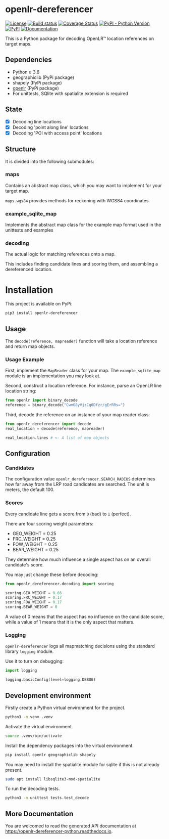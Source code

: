 # openlr-dereferencer

[![License](https://img.shields.io/badge/License-Apache%202.0-green.svg)](LICENSE)
[![Build status](https://img.shields.io/travis/tomtom-international/openlr-dereferencer-python)](https://travis-ci.org/tomtom-international/openlr-dereferencer-python)
[![Coverage Status](https://img.shields.io/codecov/c/github/tomtom-international/openlr-dereferencer-python/master.svg)](https://codecov.io/github/tomtom-international/openlr-dereferencer-python?branch=master)
[![PyPI - Python Version](https://img.shields.io/pypi/pyversions/openlr-dereferencer)](https://pypi.org/project/openlr-dereferencer)
[![PyPI](https://img.shields.io/pypi/v/openlr-dereferencer)](https://pypi.org/project/openlr-dereferencer)
[![Documentation](https://readthedocs.org/projects/openlr-dereferencer-python/badge/)](https://openlr-dereferencer-python.readthedocs.io)


This is a Python package for decoding OpenLR™ location references on target maps.
## Dependencies
- Python ≥ 3.6
- geographiclib (PyPi package)
- shapely (PyPi package)
- [openlr](https://github.com/tomtom-international/openlr-python) (PyPi package)
- For unittests, SQlite with spatialite extension is required
## State
- [X] Decoding line locations
- [X] Decoding 'point along line' locations
- [X] Decoding 'POI with access point' locations
## Structure
It is divided into the following submodules:
### maps
Contains an abstract map class, which you may want to implement for your target map.

`maps.wgs84` provides methods for reckoning with WGS84 coordinates.
### example_sqlite_map
Implements the abstract map class for the example map format used in the unittests and examples
### decoding
The actual logic for matching references onto a map.

This includes finding candidate lines and scoring them, and assembling a dereferenced location.

# Installation
This project is available on PyPi:
```sh
pip3 install openlr-dereferencer
```

## Usage
The `decode(reference, mapreader)` function will take a location reference and return map objects.

### Usage Example

First, implement the `MapReader` class for your map.  The `example_sqlite_map` module is an implementation you may look at.

Second, construct a location reference. For instance, parse an OpenLR line location string:
```py
from openlr import binary_decode
reference = binary_decode("CwmG8yVjzCq0Dfzr/gErRRs=")
```

Third, decode the reference on an instance of your map reader class:
```py
from openlr_dereferencer import decode
real_location = decode(reference, mapreader)

real_location.lines # <- A list of map objects
```

## Configuration
### Candidates
The configuration value `openlr_dereferencer.SEARCH_RADIUS` determines how far away from the LRP road candidates are searched.
The unit is meters, the default 100.
### Scores
Every candidate line gets a score from `0` (bad) to `1` (perfect).

There are four scoring weight parameters:
 - GEO_WEIGHT = 0.25
 - FRC_WEIGHT = 0.25
 - FOW_WEIGHT = 0.25
 - BEAR_WEIGHT = 0.25

They determine how much influence a single aspect has on an overall candidate's score.
 
You may just change these before decoding:
```py
from openlr_dereferencer.decoding import scoring

scoring.GEO_WEIGHT = 0.66
scoring.FRC_WEIGHT = 0.17
scoring.FOW_WEIGHT = 0.17
scoring.BEAR_WEIGHT = 0
```

A value of 0 means that the aspect has no influence on the candidate score, while a value of 1 means that it is the only aspect that matters.
### Logging
`openlr-dereferencer` logs all mapmatching decisions using the standard library `logging` module.

Use it to turn on debugging:
```py
import logging

logging.basicConfig(level=logging.DEBUG)
```

## Development environment

Firstly create a Python virtual environment for the project.
```sh
python3 -m venv .venv
```

Activate the virtual environment.
```sh
source .venv/bin/activate
```

Install the dependency packages into the virtual environment.
```sh
pip install openlr geographiclib shapely

```

You may need to install the spatialite module for sqlite if this is not already present.
```sh
sudo apt install libsqlite3-mod-spatialite
```

To run the decoding tests.
```sh
python3 -m unittest tests.test_decode
```

## More Documentation
You are welcomed to read the generated API documentation at https://openlr-dereferencer-python.readthedocs.io.

